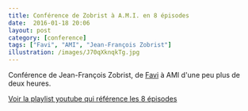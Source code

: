 ```yaml
---
title: Conférence de Zobrist à A.M.I. en 8 épisodes
date:  2016-01-18 20:06
layout: post
category: [conference]
tags: ["Favi", "AMI", "Jean-François Zobrist"]
illustration: /images/J70qXknqkTg.jpg
---
```


Conférence de Jean-François Zobrist, de [Favi](/favi/) à AMI d'une peu plus de deux heures.

[Voir la playlist youtube qui référence les 8 épisodes](https://www.youtube.com/watch?v=J70qXknqkTg&list=PL1iH2j6kldCB_5Fx_PN0HhqUpldH3RSpf)
